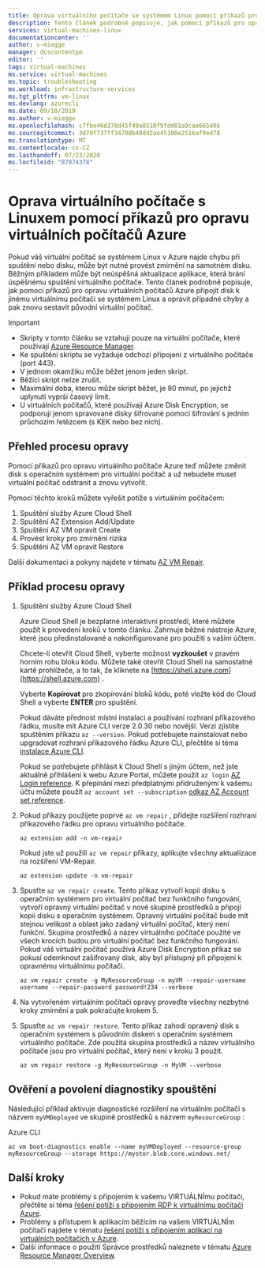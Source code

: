 ```yaml
---
title: Oprava virtuálního počítače se systémem Linux pomocí příkazů pro opravu virtuálního počítače Azure | Microsoft Docs
description: Tento článek podrobně popisuje, jak pomocí příkazů pro opravu virtuálních počítačů Azure připojit disk k jinému virtuálnímu počítači se systémem Linux a opravit případné chyby a pak znovu sestavit původní virtuální počítač.
services: virtual-machines-linux
documentationcenter: ''
author: v-miegge
manager: dcscontentpm
editor: ''
tags: virtual-machines
ms.service: virtual-machines
ms.topic: troubleshooting
ms.workload: infrastructure-services
ms.tgt_pltfrm: vm-linux
ms.devlang: azurecli
ms.date: 09/10/2019
ms.author: v-miegge
ms.openlocfilehash: c7fbe46d378d45f49a8510f9fdd01a9cae665d0b
ms.sourcegitcommit: 3d79f737ff34708b48dd2ae45100e2516af9ed78
ms.translationtype: MT
ms.contentlocale: cs-CZ
ms.lasthandoff: 07/23/2020
ms.locfileid: "87074378"
---
```

# <a name="repair-a-linux-vm-by-using-the-azure-virtual-machine-repair-commands"></a>Oprava virtuálního počítače s Linuxem pomocí příkazů pro opravu virtuálních počítačů Azure

Pokud váš virtuální počítač se systémem Linux v Azure najde chybu při spuštění nebo disku, může být nutné provést zmírnění na samotném disku. Běžným příkladem může být neúspěšná aktualizace aplikace, která brání úspěšnému spuštění virtuálního počítače. Tento článek podrobně popisuje, jak pomocí příkazů pro opravu virtuálních počítačů Azure připojit disk k jinému virtuálnímu počítači se systémem Linux a opravit případné chyby a pak znovu sestavit původní virtuální počítač.

> [!IMPORTANT]
> * Skripty v tomto článku se vztahují pouze na virtuální počítače, které používají [Azure Resource Manager](../../azure-resource-manager/management/overview.md).
> * Ke spuštění skriptu se vyžaduje odchozí připojení z virtuálního počítače (port 443).
> * V jednom okamžiku může běžet jenom jeden skript.
> * Běžící skript nelze zrušit.
> * Maximální doba, kterou může skript běžet, je 90 minut, po jejichž uplynutí vyprší časový limit.
> * U virtuálních počítačů, které používají Azure Disk Encryption, se podporují jenom spravované disky šifrované pomocí šifrování s jedním průchozím řetězcem (s KEK nebo bez nich).

## <a name="repair-process-overview"></a>Přehled procesu opravy

Pomocí příkazů pro opravu virtuálního počítače Azure teď můžete změnit disk s operačním systémem pro virtuální počítač a už nebudete muset virtuální počítač odstranit a znovu vytvořit.

Pomocí těchto kroků můžete vyřešit potíže s virtuálním počítačem:

1. Spuštění služby Azure Cloud Shell
2. Spuštění AZ Extension Add/Update
3. Spuštění AZ VM opravit Create
4. Provést kroky pro zmírnění rizika
5. Spuštění AZ VM opravit Restore

Další dokumentaci a pokyny najdete v tématu [AZ VM Repair](/cli/azure/ext/vm-repair/vm/repair).

## <a name="repair-process-example"></a>Příklad procesu opravy

1. Spuštění služby Azure Cloud Shell

   Azure Cloud Shell je bezplatné interaktivní prostředí, které můžete použít k provedení kroků v tomto článku. Zahrnuje běžné nástroje Azure, které jsou předinstalované a nakonfigurované pro použití s vaším účtem.

   Chcete-li otevřít Cloud Shell, vyberte možnost **vyzkoušet** v pravém horním rohu bloku kódu. Můžete také otevřít Cloud Shell na samostatné kartě prohlížeče, a to tak, že kliknete na [https://shell.azure.com](https://shell.azure.com) .

   Vyberte **Kopírovat** pro zkopírování bloků kódu, poté vložte kód do Cloud Shell a vyberte **ENTER** pro spuštění.

   Pokud dáváte přednost místní instalaci a používání rozhraní příkazového řádku, musíte mít Azure CLI verze 2.0.30 nebo novější. Verzi zjistíte spuštěním příkazu ``az --version``. Pokud potřebujete nainstalovat nebo upgradovat rozhraní příkazového řádku Azure CLI, přečtěte si téma [instalace Azure CLI](/cli/azure/install-azure-cli).
   
   Pokud se potřebujete přihlásit k Cloud Shell s jiným účtem, než jste aktuálně přihlášení k webu Azure Portal, můžete použít ``az login`` [AZ Login reference](/cli/azure/reference-index?view=azure-cli-latest#az-login).  K přepínání mezi předplatnými přidruženými k vašemu účtu můžete použít ``az account set --subscription`` [odkaz AZ Account set reference](/cli/azure/account?view=azure-cli-latest#az-account-set).

2. Pokud příkazy použijete poprvé `az vm repair` , přidejte rozšíření rozhraní příkazového řádku pro opravu virtuálního počítače.

   ```azurecli-interactive
   az extension add -n vm-repair
   ```

   Pokud jste už použili `az vm repair` příkazy, aplikujte všechny aktualizace na rozšíření VM-Repair.

   ```azurecli-interactive
   az extension update -n vm-repair
   ```

3. Spusťte `az vm repair create`. Tento příkaz vytvoří kopii disku s operačním systémem pro virtuální počítač bez funkčního fungování, vytvoří opravný virtuální počítač v nové skupině prostředků a připojí kopii disku s operačním systémem.  Opravný virtuální počítač bude mít stejnou velikost a oblast jako zadaný virtuální počítač, který není funkční. Skupina prostředků a název virtuálního počítače použité ve všech krocích budou pro virtuální počítač bez funkčního fungování. Pokud váš virtuální počítač používá Azure Disk Encryption příkaz se pokusí odemknout zašifrovaný disk, aby byl přístupný při připojení k opravnému virtuálnímu počítači.

   ```azurecli-interactive
   az vm repair create -g MyResourceGroup -n myVM --repair-username username --repair-password password!234 --verbose
   ```

4. Na vytvořeném virtuálním počítači opravy proveďte všechny nezbytné kroky zmírnění a pak pokračujte krokem 5.

5. Spusťte `az vm repair restore`. Tento příkaz zahodí opravený disk s operačním systémem s původním diskem s operačním systémem virtuálního počítače. Zde použitá skupina prostředků a název virtuálního počítače jsou pro virtuální počítač, který není v kroku 3 použit.

   ```azurecli-interactive
   az vm repair restore -g MyResourceGroup -n MyVM --verbose
   ```

## <a name="verify-and-enable-boot-diagnostics"></a>Ověření a povolení diagnostiky spouštění

Následující příklad aktivuje diagnostické rozšíření na virtuálním počítači s názvem ``myVMDeployed`` ve skupině prostředků s názvem ``myResourceGroup`` :

Azure CLI

```azurecli-interactive
az vm boot-diagnostics enable --name myVMDeployed --resource-group myResourceGroup --storage https://mystor.blob.core.windows.net/
```

## <a name="next-steps"></a>Další kroky

* Pokud máte problémy s připojením k vašemu VIRTUÁLNÍmu počítači, přečtěte si téma [řešení potíží s připojením RDP k virtuálnímu počítači Azure](./troubleshoot-rdp-connection.md).
* Problémy s přístupem k aplikacím běžícím na vašem VIRTUÁLNÍm počítači najdete v tématu [řešení potíží s připojením aplikací na virtuálních počítačích v Azure](./troubleshoot-app-connection.md).
* Další informace o použití Správce prostředků naleznete v tématu [Azure Resource Manager Overview](../../azure-resource-manager/management/overview.md).
